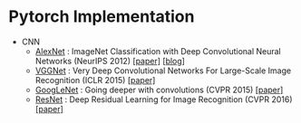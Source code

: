 # Pytorch Implementation

- CNN
    - [AlexNet](https://github.com/leejongseok1/pytorch_implementation/blob/main/CNN/alexnet.ipynb) : ImageNet Classification with Deep Convolutional Neural Networks (NeurIPS 2012) [[paper]](https://proceedings.neurips.cc/paper_files/paper/2012/file/c399862d3b9d6b76c8436e924a68c45b-Paper.pdf) [[blog]](https://twocvx.tistory.com/24)
    - [VGGNet](https://github.com/leejongseok1/pytorch_implementation/blob/main/CNN/vggnet.ipynb) : Very Deep Convolutional Networks For Large-Scale Image Recognition (ICLR 2015) [[paper]](https://arxiv.org/pdf/1409.1556)
    - [GoogLeNet](https://github.com/leejongseok1/pytorch_implementation/blob/main/CNN/googlenet.ipynb) : Going deeper with convolutions (CVPR 2015) [[paper]](https://arxiv.org/pdf/1409.4842)
    - [ResNet]() : Deep Residual Learning for Image Recognition (CVPR 2016) [[paper]](https://arxiv.org/pdf/1512.03385)